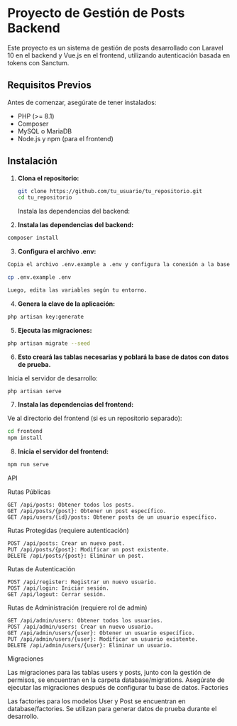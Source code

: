 # Proyecto de Gestión de Posts Backend

Este proyecto es un sistema de gestión de posts desarrollado con Laravel 10 en el backend y Vue.js en el frontend, utilizando autenticación basada en tokens con Sanctum.

## Requisitos Previos

Antes de comenzar, asegúrate de tener instalados:

- PHP (>= 8.1)
- Composer
- MySQL o MariaDB
- Node.js y npm (para el frontend)

## Instalación

1. **Clona el repositorio:**

   ```bash
   git clone https://github.com/tu_usuario/tu_repositorio.git
   cd tu_repositorio 
   ```

    Instala las dependencias del backend:
 


2. **Instala las dependencias del backend:**

 ```bash
composer install
```

3. **Configura el archivo .env:**

 ```bash
Copia el archivo .env.example a .env y configura la conexión a la base de datos:

cp .env.example .env

Luego, edita las variables según tu entorno.
```

4. **Genera la clave de la aplicación:**
 ```bash
php artisan key:generate
```

5. **Ejecuta las migraciones:**
 ```bash
php artisan migrate --seed
```
6. **Esto creará las tablas necesarias y poblará la base de datos con datos de prueba.**

Inicia el servidor de desarrollo:
 ```bash
php artisan serve
```

7. **Instala las dependencias del frontend:**

Ve al directorio del frontend (si es un repositorio separado):

```bash
cd frontend
npm install
```
8. **Inicia el servidor del frontend:**

```bash
npm run serve
```

API

Rutas Públicas

    GET /api/posts: Obtener todos los posts.
    GET /api/posts/{post}: Obtener un post específico.
    GET /api/users/{id}/posts: Obtener posts de un usuario específico.

Rutas Protegidas (requiere autenticación)

    POST /api/posts: Crear un nuevo post.
    PUT /api/posts/{post}: Modificar un post existente.
    DELETE /api/posts/{post}: Eliminar un post.

Rutas de Autenticación

    POST /api/register: Registrar un nuevo usuario.
    POST /api/login: Iniciar sesión.
    GET /api/logout: Cerrar sesión.

Rutas de Administración (requiere rol de admin)

    GET /api/admin/users: Obtener todos los usuarios.
    POST /api/admin/users: Crear un nuevo usuario.
    GET /api/admin/users/{user}: Obtener un usuario específico.
    PUT /api/admin/users/{user}: Modificar un usuario existente.
    DELETE /api/admin/users/{user}: Eliminar un usuario.

Migraciones

Las migraciones para las tablas users y posts, junto con la gestión de permisos, se encuentran en la carpeta database/migrations. Asegúrate de ejecutar las migraciones después de configurar tu base de datos.
Factories

Las factories para los modelos User y Post se encuentran en database/factories. Se utilizan para generar datos de prueba durante el desarrollo.
